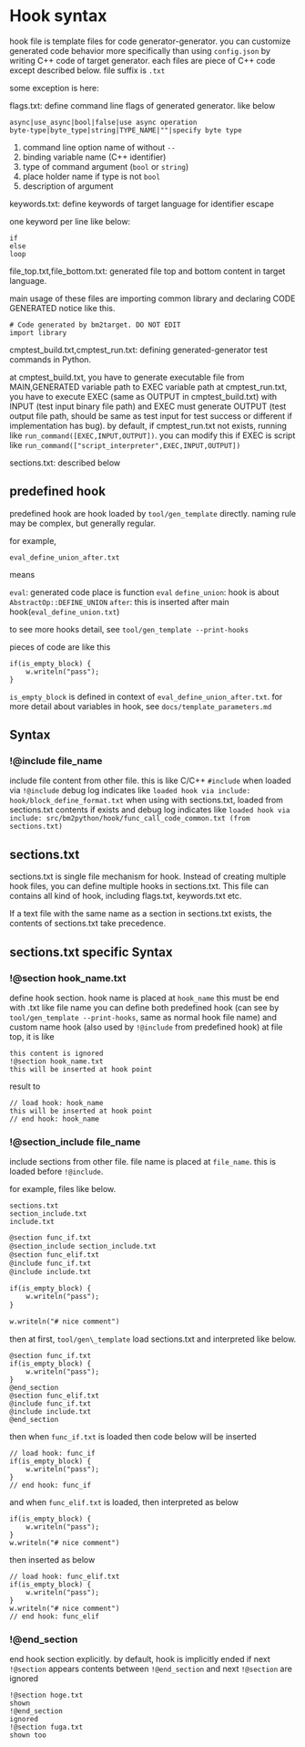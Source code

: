 # Hook syntax

hook file is template files for code generator-generator.
you can customize generated code behavior more specifically than using `config.json` by writing C++ code of target generator.
each files are piece of C++ code except described below. file suffix is `.txt`

some exception is here:

flags.txt: define command line flags of generated generator. like below

```
async|use_async|bool|false|use async operation
byte-type|byte_type|string|TYPE_NAME|""|specify byte type
```

1. command line option name of without `--`
2. binding variable name (C++ identifier)
3. type of command argument (`bool` or `string`)
4. place holder name if type is not `bool`
5. description of argument

keywords.txt: define keywords of target language for identifier escape

one keyword per line like below:

```
if
else
loop
```

file_top.txt,file_bottom.txt: generated file top and bottom content in target language.

main usage of these files are importing common library and declaring CODE GENERATED notice like this.

```
# Code generated by bm2target. DO NOT EDIT
import library
```

cmptest_build.txt,cmptest_run.txt: defining generated-generator test commands in Python.

at cmptest_build.txt, you have to generate executable file from MAIN,GENERATED variable path to EXEC variable path
at cmptest_run.txt, you have to execute EXEC (same as OUTPUT in cmptest_build.txt) with INPUT (test input binary file path) and EXEC must generate OUTPUT (test output file path, should be same as test input for test success or different if implementation has bug). by default, if cmptest_run.txt not exists, running like `run_command([EXEC,INPUT,OUTPUT])`. you can modify this if EXEC is script like `run_command(["script_interpreter",EXEC,INPUT,OUTPUT])`

sections.txt: described below

## predefined hook

predefined hook are hook loaded by `tool/gen_template` directly.
naming rule may be complex, but generally regular.

for example,

`eval_define_union_after.txt`

means

`eval`: generated code place is function `eval`
`define_union`: hook is about `AbstractOp::DEFINE_UNION`
`after`: this is inserted after main hook(`eval_define_union.txt`)

to see more hooks detail, see `tool/gen_template --print-hooks`

pieces of code are like this

```
if(is_empty_block) {
    w.writeln("pass");
}
```

`is_empty_block` is defined in context of `eval_define_union_after.txt`.
for more detail about variables in hook, see `docs/template_parameters.md`

## Syntax

### !@include file_name

include file content from other file. this is like C/C++ `#include`
when loaded via `!@include` debug log indicates like `loaded hook via include: hook/block_define_format.txt`
when using with sections.txt, loaded from sections.txt contents if exists and debug log indicates like `loaded hook via include: src/bm2python/hook/func_call_code_common.txt (from sections.txt)`

## sections.txt

sections.txt is single file mechanism for hook.
Instead of creating multiple hook files, you can define multiple hooks in sections.txt. This file can contains all kind of hook, including flags.txt, keywords.txt etc.

If a text file with the same name as a section in sections.txt exists, the contents of sections.txt take precedence.

## sections.txt specific Syntax

### !@section hook_name.txt

define hook section. hook name is placed at `hook_name`
this must be end with .txt like file name
you can define both predefined hook (can see by `tool/gen_template --print-hooks`, same as normal hook file name) and custom name hook (also used by `!@include` from predefined hook)
at file top, it is like

```
this content is ignored
!@section hook_name.txt
this will be inserted at hook point
```

result to

```
// load hook: hook_name
this will be inserted at hook point
// end hook: hook_name
```

### !@section_include file_name

include sections from other file. file name is placed at `file_name`. this is loaded before `!@include`.

for example, files like below.

```ls
sections.txt
section_include.txt
include.txt
```

```sections.txt
@section func_if.txt
@section_include section_include.txt
@section func_elif.txt
@include func_if.txt
@include include.txt
```

```section_include.txt
if(is_empty_block) {
    w.writeln("pass");
}
```

```include.txt
w.writeln("# nice comment")
```

then at first, `tool/gen\_template` load sections.txt and interpreted like below.

```sections.txt(internal representation image)
@section func_if.txt
if(is_empty_block) {
    w.writeln("pass");
}
@end_section
@section func_elif.txt
@include func_if.txt
@include include.txt
@end_section
```

then when `func_if.txt` is loaded then code below will be inserted

```inserted code of func_if
// load hook: func_if
if(is_empty_block) {
    w.writeln("pass");
}
// end hook: func_if
```

and when `func_elif.txt` is loaded, then interpreted as below

```func_elif.txt(internal representation image)
if(is_empty_block) {
    w.writeln("pass");
}
w.writeln("# nice comment")
```

then inserted as below

```inserted code of func_elif.txt
// load hook: func_elif.txt
if(is_empty_block) {
    w.writeln("pass");
}
w.writeln("# nice comment")
// end hook: func_elif
```

### !@end_section

end hook section explicitly.
by default, hook is implicitly ended if next `!@section` appears
contents between `!@end_section` and next `!@section` are ignored

```
!@section hoge.txt
shown
!@end_section
ignored
!@section fuga.txt
shown too
```
